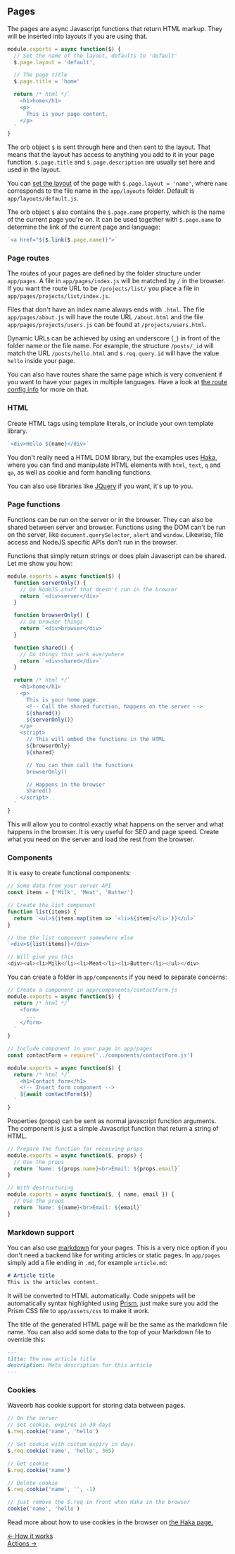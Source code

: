 ## Pages

The pages are async Javascript functions that return HTML markup. They will be inserted into layouts if you are using that.

```js
module.exports = async function($) {
  // Set the name of the layout, defaults to 'default'
  $.page.layout = 'default',

  // The page title
  $.page.title = 'home'

  return /* html */`
    <h1>home</h1>
    <p>
      This is your page content.
    </p>
  `
}
```
The orb object `$` is sent through here and then sent to the layout. That means that the layout has access to anything you add to it in your page function. `$.page.title` and `$.page.description` are usually set here and used in the layout.

You can [set the layout](/doc/layout.html) of the page with `$.page.layout = 'name'`, where `name` corresponds to the file name in the `app/layouts` folder. Default is `app/layouts/default.js`.

The orb object `$` also contains the `$.page.name` property, which is the name of the current page you're on. It can be used together with `$.page.name` to determine the link of the current page and language:
```js
`<a href="${$.link($.page.name)}">`
```

### Page routes

The routes of your pages are defined by the folder structure under `app/pages`. A file in `app/pages/index.js` will be matched by `/` in the browser. If you want the route URL to be `/projects/list/` you place a file in `app/pages/projects/list/index.js`.

Files that don't have an index name always ends with `.html`. The file `app/pages/about.js` will have the route URL `/about.html` and the file `app/pages/projects/users.js` can be found at `/projects/users.html`.

Dynamic URLs can be achieved by using an underscore (`_`) in front of the folder name or the file name. For example, the structure `/posts/_id` will match the URL `/posts/hello.html` and `$.req.query.id` will have the value `hello` inside your page.

You can also have routes share the same page which is very convenient if you want to have your pages in multiple languages. Have a look at [the route config info](/doc/locales.html#route-config) for more on that.

### HTML
Create HTML tags using template literals, or include your own template library.
```js
`<div>Hello ${name}</div>`
```

You don't really need a HTML DOM library, but the examples uses [Haka,](/doc/haka.html) where you can find and manipulate HTML elements with `html`, `text`, `q` and `qa`, as well as cookie and form handling functions.

You can also use libraries like [JQuery](https://jquery.com) if you want, it's up to you.

### Page functions

Functions can be run on the server or in the browser. They can also be shared between server and browser. Functions using the DOM can't be run on the server, like `document.querySelector`, `alert` and `window`. Likewise, file access and NodeJS specific APIs don't run in the browser.

Functions that simply return strings or does plain Javascript can be shared. Let me show you how:
```js
module.exports = async function($) {
  function serverOnly() {
    // Do NodeJS stuff that doesn't run in the browser
    return `<div>server</div>`
  }

  function browserOnly() {
    // Do browser things
    return `<div>browser</div>`
  }

  function shared() {
    // Do things that work everywhere
    return `<div>shared</div>`
  }

  return /* html */`
    <h1>home</h1>
    <p>
      This is your home page.
      <!-- Call the shared function, happens on the server -->
      ${shared()}
      ${serverOnly()}
    </p>
    <script>
      // This will embed the functions in the HTML
      ${browserOnly}
      ${shared}

      // You can then call the functions
      browserOnly()

      // Happens in the browser
      shared()
    </script>
  `
}
```
This will allow you to control exactly what happens on the server and what happens in the browser. It is very useful for SEO and page speed. Create what you need on the server and load the rest from the browser.

### Components

It is easy to create functional components:
```js
// Some data from your server API
const items = ['Milk', 'Meat', 'Butter']

// Create the list component
function list(items) {
  return `<ul>${items.map(item => `<li>${item}</li>`)}</ul>`
}

// Use the list component somewhere else
`<div>${list(items)}</div>`

// Will give you this
<div><ul><li>Milk</li><li>Meat</li><li>Butter</li></ul></div>
```

You can create a folder in `app/components` if you need to separate concerns:
```js
// Create a component in app/components/contactForm.js
module.exports = async function($) {
  return /* html */`
    <form>
      ...
    </form>
  `
}

// Include component in your page in app/pages
const contactForm = require('../components/contactForm.js')

module.exports = async function($) {
  return /* html */`
    <h1>Contact form</h1>
    <!-- Insert form component -->
    ${await contactForm($)}
  `
}
```
Properties (props) can be sent as normal javascript function arguments. The component is just a simple Javascript function that return a string of HTML.
```js
// Prepare the function for receiving props
module.exports = async function($, props) {
  // Use the props
  return `Name: ${props.name}<br>Email: ${props.email}`
}

// With destructuring
module.exports = async function($, { name, email }) {
  // Use the props
  return `Name: ${name}<br>Email: ${email}`
}
```

### Markdown support

You can also use [markdown](https://github.com/adam-p/markdown-here/wiki/Markdown-Cheatsheet) for your pages. This is a very nice option if you don't need a backend like for writing articles or static pages. In `app/pages` simply add a file ending in `.md`, for example `article.md`:

```markdown
# Article title
This is the articles content.
```

It will be converted to HTML automatically. Code snippets will be automatically syntax highlighted using [Prism](https://prismjs.com), just make sure you add the Prism CSS file to `app/assets/css` to make it work.

The title of the generated HTML page will be the same as the markdown file name. You can also add some data to the top of your Markdown file to override this:
```markdown
---
title: The new article title
description: Meta description for this article
---
```

### Cookies
Waveorb has cookie support for storing data between pages.
```js
// On the server
// Set cookie, expires in 30 days
$.req.cookie('name', 'hello')

// Set cookie with custom expiry in days
$.req.cookie('name', 'hello', 365)

// Get cookie
$.req.cookie('name')

// Delete cookie
$.req.cookie('name', '', -1)

// just remove the $.req in front when Haka in the browser
cookie('name', 'hello')
```

Read more about how to use cookies in the browser on [the Haka page.](https://github.com/eldoy/haka#cookies)

<div class="nav">
  <div><a href="/doc/how-it-works.html">&larr; How it works</a></div>
  <div><a href="/doc/actions.html">Actions &rarr;</a></div>
</div>